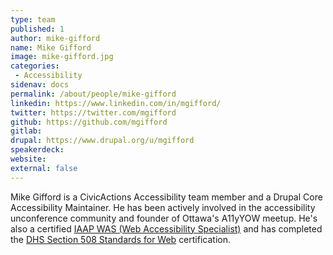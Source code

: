 ```yaml
---
type: team
published: 1
author: mike-gifford
name: Mike Gifford
image: mike-gifford.jpg
categories:
 - Accessibility
sidenav: docs
permalink: /about/people/mike-gifford
linkedin: https://www.linkedin.com/in/mgifford/
twitter: https://twitter.com/mgifford
github: https://github.com/mgifford
gitlab: 
drupal: https://www.drupal.org/u/mgifford
speakerdeck: 
website:
external: false
---
```


Mike Gifford is a CivicActions Accessibility team member and a Drupal Core Accessibility Maintainer. He has been actively involved in the accessibility unconference community and founder of Ottawa's A11yYOW meetup. He's also a certified [IAAP WAS (Web Accessibility Specialist)](https://www.accessibilityassociation.org/s/certification) and has completed the [DHS Section 508 Standards for Web](https://www.dhs.gov/trusted-tester) certification. 
